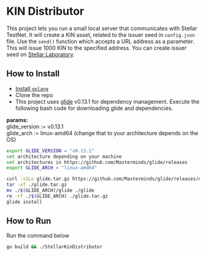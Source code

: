 # KIN Distributor
This project lets you run a small local server that communicates with Stellar TestNet.
It will create a KIN asset, related to the issuer seed in `config.json` file.
Use the `send()` function which accepts a URL address as a parameter. This will issue 1000 KIN to the specified address.
You can create issuer seed on [Stellar Laboratory](https://www.stellar.org/laboratory/#account-creator?network=test).


## How to Install
* [Install `golang`](https://golang.org/doc/install#install)
* Clone the repo
* This project uses [glide](https://github.com/Masterminds/glide) v0.13.1 for dependency management. Execute the following bash code for downloading glide and dependencies.  

<b>params:</b><br/>
glide_version := v0.13.1<br/>
glide_arch := linux-amd64  (change that to your architecture depends on the OS)

```bash
export GLIDE_VERSION = "v0.13.1"
set architecture depending on your machine
set architectures in https://github.com/Masterminds/glide/releases
export GLIDE_ARCH = "linux-amd64"

curl -sSLo glide.tar.gz https://github.com/Masterminds/glide/releases/download/$(GLIDE_VERSION)/glide-$(GLIDE_VERSION)-$(GLIDE_ARCH).tar.gz
tar -xf ./glide.tar.gz
mv ./$(GLIDE_ARCH)/glide ./glide
rm -rf ./$(GLIDE_ARCH) ./glide.tar.gz
glide install
```


## How to Run
Run the command below
```bash
go build && ./StellarKinDistributor
```